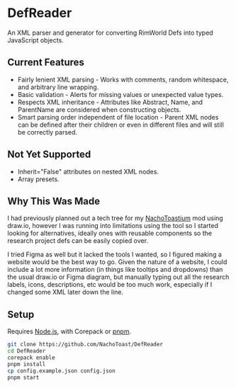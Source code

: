 # DefReader

An XML parser and generator for converting RimWorld Defs into typed JavaScript objects.

## Current Features

- Fairly lenient XML parsing - Works with comments, random whitespace, and arbitrary line wrapping.
- Basic validation - Alerts for missing values or unexpected value types.
- Respects XML inheritance - Attributes like Abstract, Name, and ParentName are considered when constructing objects.
- Smart parsing order independent of file location - Parent XML nodes can be defined after their children or even in different files and will still be correctly parsed.

## Not Yet Supported

- Inherit="False" attributes on nested XML nodes.
- Array presets.

## Why This Was Made

I had previously planned out a tech tree for my [NachoToastium](https://github.com/NachoToast/NachoToastium) mod using draw.io, however I was running into limitations using the tool so I started looking for alternatives, ideally ones with reusable components so the research project defs can be easily copied over.

I tried Figma as well but it lacked the tools I wanted, so I figured making a website would be the best way to go. Given the nature of a website, I could include a lot more information (in things like tooltips and dropdowns) than the usual draw.io or Figma diagram, but manually typing out all the research labels, icons, descriptions, etc would be too much work, especially if I changed some XML later down the line. 

## Setup

Requires [Node.js](https://nodejs.org/en), with Corepack or [pnpm](https://pnpm.io/).

```sh
git clone https://github.com/NachoToast/DefReader
cd DefReader
corepack enable
pnpm install
cp config.example.json config.json
pnpm start
```
